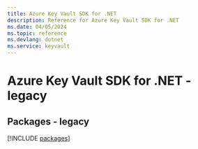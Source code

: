 ```yaml
---
title: Azure Key Vault SDK for .NET
description: Reference for Azure Key Vault SDK for .NET
ms.date: 04/05/2024
ms.topic: reference
ms.devlang: dotnet
ms.service: keyvault
---
```

# Azure Key Vault SDK for .NET - legacy
## Packages - legacy
[!INCLUDE [packages](key-vault-index.md)]